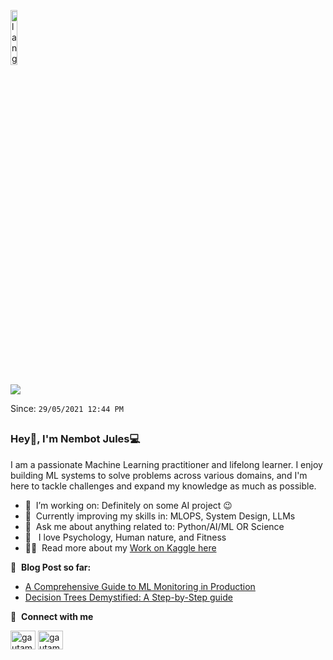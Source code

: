 <p align="left"><img width=15%" src="https://github.com/alansmathew/alansmathew/raw/master/lang.gif" alt="lang image here" /></p>


![](https://komarev.com/ghpvc/?username=NembotJules&style=plastic&color=ff69b4)

Since: `29/05/2021 12:44 PM`
##

### Hey👋, I'm Nembot Jules💻

I am a passionate Machine Learning practitioner and lifelong learner. I enjoy building ML systems to solve problems across various domains, and I'm here to tackle challenges and expand my knowledge as much as possible.

- 🔭 &nbsp;I’m working on: Definitely on some AI project :wink:
- 🌱 &nbsp;Currently improving my skills in: MLOPS, System Design, LLMs
- 💬 &nbsp;Ask me about anything related to: Python/AI/ML OR Science
- 🧠 &nbsp; I love Psychology, Human nature, and Fitness
- 👨‍💻 &nbsp;Read more about my [Work on Kaggle here](https://www.kaggle.com/juniorbertrand)


📕 &nbsp;**Blog Post so far:**
<!-- BLOG-POST-LIST:START -->
- [A Comprehensive Guide to ML Monitoring in Production](https://medium.com/@juniorbertrand761/a-comprehensive-guide-to-ml-monitoring-in-production-e202fe1da3d0)
- [Decision Trees Demystified: A Step-by-Step guide](https://medium.com/@juniorbertrand761/decision-trees-demystified-a-step-by-step-guide-d7ac08d6f6a1)

<!-- BLOG-POST-LIST:END -->


<!--
<a href="">
  <img align="centre" src="https://github-readme-stats.vercel.app/api?username=deshwalmahesh&count_private=true&include_all_commits=true&show_icons=true&title_color=007bff&text_color=e7e7e7&icon_color=007bff&bg_color=171c28" />
<a />
  
![Top Langs](https://github-readme-stats.vercel.app/api/top-langs/?username=deshwalmahesh&layout=compact&title_color=007bff&text_color=e7e7e7&icon_color=007bff&bg_color=171c28)
-->



🔗 &nbsp;**Connect with me**
<p align="left">
<a href="https://www.linkedin.com/in/nembotjules/" target="blank"><img align="center" src="https://raw.githubusercontent.com/rahuldkjain/github-profile-readme-generator/master/src/images/icons/Social/linked-in-alt.svg" alt="gautamkrishnar" height="30" width="40" /></a>
<a href="https://www.instagram.com/livremindset/" target="blank"><img align="center" src="https://raw.githubusercontent.com/rahuldkjain/github-profile-readme-generator/master/src/images/icons/Social/instagram.svg" alt="gautamkrishnar" height="30" width="40" /></a>
